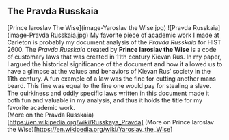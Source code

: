 ## The Pravda Russkaia

[Prince Iaroslav The Wise](image-Yaroslav the Wise.jpg) ![Pravda Russkaia](image-Pravda Russkaia.jpg)
My favorite piece of academic work I made at Carleton is probably my document analysis of the *Pravda Russkaia* for HIST 2600. The *Pravda Russkaia* created by **Prince Iaroslav the Wise** is a code of customary laws that was created in 11th century Kievan Rus. In my paper, I argued the historical significance of the document and how it allowed us to have a glimpse at the values and behaviors of Kievan Rus’ society in the 11th century. A fun example of a law was the fine for cutting another mans beard. This fine was equal to the fine one would pay for stealing a slave. The quirkiness and oddly specific laws written in this document made it both fun and valuable in my analysis, and thus it holds the title for my favorite academic work.  
(More on the Pravda Russkaia)[https://en.wikipedia.org/wiki/Russkaya_Pravda]
(More on Prince Iaroslav the Wise)[https://en.wikipedia.org/wiki/Yaroslav_the_Wise]
